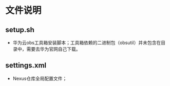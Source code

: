 # 文件说明

## setup.sh
- 华为云obs工具箱安装脚本；工具箱依赖的二进制包（obsutil）并未包含在目录中，需要去华为官网自己下载。

## settings.xml
- Nexus仓库全局配置文件；
